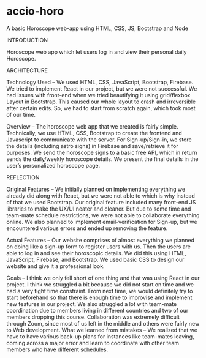 # accio-horo
A basic Horoscope web-app using HTML, CSS, JS, Bootstrap and Node

INTRODUCTION

Horoscope web app which let users log in and view their personal daily Horoscope.

ARCHITECTURE

Technology Used – We used HTML, CSS, JavaScript, Bootstrap, Firebase. We tried to implement React in our project, but we were not successful. 
We had issues with front-end when we tried beautifying it using grid/flexbox Layout in Bootstrap. This caused our whole layout to crash and irreversible after certain edits. So, we had to start from scratch again, which took most of our time.

Overview – The horoscope web app that we created is fairly simple. Technically, we use HTML, CSS, Bootstrap to create the frontend and Javascript to communicate with the server. For Sign-up/Sign-in, we store the details (including astro signs) in Firebase and save/retrieve it for purposes. We send the horoscope signs to a basic free API, which in return sends the daily/weekly horoscope details. We present the final details in the user’s personalized horoscope page.



REFLECTION

Original Features – We initially planned on implementing everything we already did along with React, but we were not able to which is why instead of that we used Bootstrap. Our original feature included many front-end JS libraries to make the UX/UI neater and cleaner. But due to some time and team-mate schedule restrictions, we were not able to collaborate everything online. 
We also planned to implement email-verification for Sign-up, but we encountered various errors and ended up removing the feature.

Actual Features – Our website comprises of almost everything we planned on doing like a sign-up form to register users with us. Then the users are able to log in and see their horoscopic details. We did this using HTML, JavaScript, Firebase, and Bootstrap. We used basic CSS to design our website and give it a professional look.

Goals – I think we only fell short of one thing and that was using React in our project. I think we struggled a bit because we did not start on time and we had a very tight time constraint. From next time, we would definitely try to start beforehand so that there is enough time to improvise and implement new features in our project. 
We also struggled a lot with team-mate coordination due to members living in different countries and two of our members dropping this course. Collaboration was extremely difficult through Zoom, since most of us left in the middle and others were fairly new to Web development. 
What we learned from mistakes – We realized that we have to have various back-up plans for instances like team-mates leaving, coming across a major error and learn to coordinate with other team members who have different schedules.





